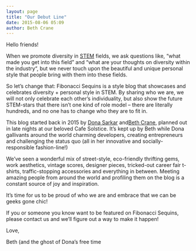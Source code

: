 ```yaml
---
layout: page
title: "Our Debut Line"
date: 2015-08-06 05:09
author: Beth Crane
---
```

Hello friends!

When we promote diversity in [STEM](https://en.wikipedia.org/wiki/STEM_fields) fields, we ask questions like, “what made you get into this field” and “what are your thoughts on diversity within the industry“, but we never touch upon the beautiful and unique personal style that people bring with them into these fields.

So let’s change that: Fibonacci Sequins is a style blog that showcases and celebrates diversity + personal style in STEM. By sharing who we are, we will not only celebrate each other’s individuality, but also show the future STEM-stars that there isn’t one kind of role model – there are literally hundreds, and no one has to change who they are to fit in.

This blog started back in 2015 by [Dona Sarkar](http://donasarkar.com) and[Beth Crane](http://bethcrane.com), planned out in late nights at our beloved Cafe Solstice. It’s kept up by Beth while Dona gallivants around the world charming developers, creating entrepreneurs and challenging the status quo (all in her innovative and socially-responsible fashion-line!)

We’ve seen a wonderful mix of street-style, eco-friendly thrifting gems, work aesthetics, vintage scores, designer pieces, tricked-out career fair t-shirts, traffic-stopping accessories and everything in between. Meeting amazing people from around the world and profiling them on the blog is a constant source of joy and inspiration.

It’s time for us to be proud of who we are and embrace that we can be geeks gone chic!

If you or someone you know want to be featured on Fibonacci Sequins, please contact us and we’ll figure out a way to make it happen!

Love,

Beth (and the ghost of Dona’s free time
